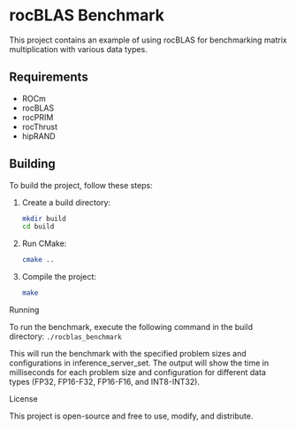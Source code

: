 # rocBLAS Benchmark  
  
This project contains an example of using rocBLAS for benchmarking matrix multiplication with various data types.  
  
## Requirements  
  
- ROCm  
- rocBLAS  
- rocPRIM  
- rocThrust  
- hipRAND  
  
## Building  
  
To build the project, follow these steps:  
  
1. Create a build directory:  
    ```sh  
    mkdir build  
    cd build  
    ``` 

2. Run CMake:
    ```sh  
    cmake ..   
    ``` 

3. Compile the project:
    ```sh  
    make  
    ```

Running
 
To run the benchmark, execute the following command in the build directory:
`./rocblas_benchmark`
 
This will run the benchmark with the specified problem sizes and configurations in inference_server_set. The output will show the time in milliseconds for each problem size and configuration for different data types (FP32, FP16-F32, FP16-F16, and INT8-INT32).

License
 
This project is open-source and free to use, modify, and distribute.